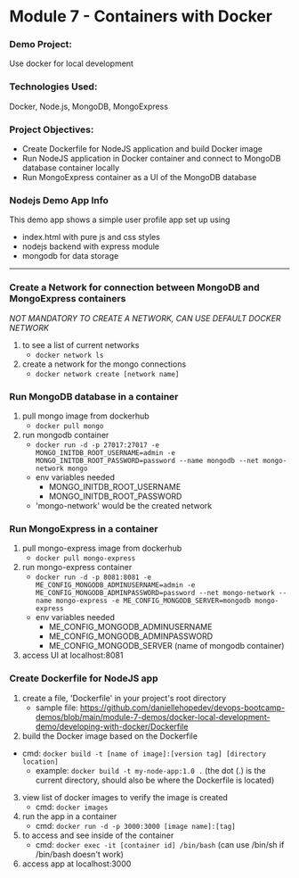 # Module 7 - Containers with Docker

### Demo Project:
Use docker for local development

### Technologies Used:
Docker, Node.js, MongoDB, MongoExpress

### Project Objectives:
- Create Dockerfile for NodeJS application and build Docker image
- Run NodeJS application in Docker container and connect to MongoDB database container locally
- Run MongoExpress container as a UI of the MongoDB database

### Nodejs Demo App Info
This demo app shows a simple user profile app set up using 
- index.html with pure js and css styles
- nodejs backend with express module
- mongodb for data storage
---
### Create a Network for connection between MongoDB and MongoExpress containers
*NOT MANDATORY TO CREATE A NETWORK, CAN USE DEFAULT DOCKER NETWORK*
1. to see a list of current networks
    - `docker network ls`
2. create a network for the mongo connections
    - `docker network create [network name]`

### Run MongoDB database in a container
1. pull mongo image from dockerhub
    - `docker pull mongo`
2. run mongodb container
    - `docker run -d -p 27017:27017 -e MONGO_INITDB_ROOT_USERNAME=admin -e MONGO_INITDB_ROOT_PASSWORD=password --name mongodb --net mongo-network mongo`
    - env variables needed
        - MONGO_INITDB_ROOT_USERNAME
        - MONGO_INITDB_ROOT_PASSWORD
    - 'mongo-network' would be the created network

### Run MongoExpress in a container
1. pull mongo-express image from dockerhub
    - `docker pull mongo-express`
2. run mongo-express container
    - `docker run -d -p 8081:8081 -e ME_CONFIG_MONGODB_ADMINUSERNAME=admin -e ME_CONFIG_MONGODB_ADMINPASSWORD=password --net mongo-network --name mongo-express -e ME_CONFIG_MONGODB_SERVER=mongodb mongo-express`
    - env variables needed
        - ME_CONFIG_MONGODB_ADMINUSERNAME
        - ME_CONFIG_MONGODB_ADMINPASSWORD
        - ME_CONFIG_MONGODB_SERVER (name of mongodb container)
3. access UI at localhost:8081

### Create Dockerfile for NodeJS app
1. create a file, 'Dockerfile' in your project's root directory
    - sample file: https://github.com/daniellehopedev/devops-bootcamp-demos/blob/main/module-7-demos/docker-local-development-demo/developing-with-docker/Dockerfile
2. build the Docker image based on the Dockerfile
 - cmd: `docker build -t [name of image]:[version tag] [directory location]`
    - example: `docker build -t my-node-app:1.0 .` (the dot (.) is the current directory, should also be where the Dockerfile is located)
3. view list of docker images to verify the image is created
    - cmd: `docker images`
4. run the app in a container
    - cmd: `docker run -d -p 3000:3000 [image name]:[tag]`
5. to access and see inside of the container
    - cmd: `docker exec -it [container id] /bin/bash` (can use /bin/sh if /bin/bash doesn't work)
6. access app at localhost:3000